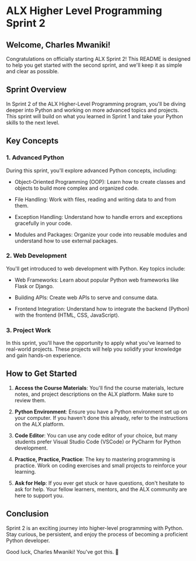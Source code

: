 # ALX Higher Level Programming Sprint 2

## Welcome, Charles Mwaniki!

Congratulations on officially starting ALX Sprint 2! This README is designed to help you get started with the second sprint, and we'll keep it as simple and clear as possible.

## Sprint Overview

In Sprint 2 of the ALX Higher-Level Programming program, you'll be diving deeper into Python and working on more advanced topics and projects. This sprint will build on what you learned in Sprint 1 and take your Python skills to the next level.

## Key Concepts

### 1. Advanced Python

During this sprint, you'll explore advanced Python concepts, including:

- Object-Oriented Programming (OOP): Learn how to create classes and objects to build more complex and organized code.

- File Handling: Work with files, reading and writing data to and from them.

- Exception Handling: Understand how to handle errors and exceptions gracefully in your code.

- Modules and Packages: Organize your code into reusable modules and understand how to use external packages.

### 2. Web Development

You'll get introduced to web development with Python. Key topics include:

- Web Frameworks: Learn about popular Python web frameworks like Flask or Django.

- Building APIs: Create web APIs to serve and consume data.

- Frontend Integration: Understand how to integrate the backend (Python) with the frontend (HTML, CSS, JavaScript).

### 3. Project Work

In this sprint, you'll have the opportunity to apply what you've learned to real-world projects. These projects will help you solidify your knowledge and gain hands-on experience.

## How to Get Started

1. **Access the Course Materials**: You'll find the course materials, lecture notes, and project descriptions on the ALX platform. Make sure to review them.

2. **Python Environment**: Ensure you have a Python environment set up on your computer. If you haven't done this already, refer to the instructions on the ALX platform.

3. **Code Editor**: You can use any code editor of your choice, but many students prefer Visual Studio Code (VSCode) or PyCharm for Python development.

4. **Practice, Practice, Practice**: The key to mastering programming is practice. Work on coding exercises and small projects to reinforce your learning.

5. **Ask for Help**: If you ever get stuck or have questions, don't hesitate to ask for help. Your fellow learners, mentors, and the ALX community are here to support you.

## Conclusion

Sprint 2 is an exciting journey into higher-level programming with Python. Stay curious, be persistent, and enjoy the process of becoming a proficient Python developer.

Good luck, Charles Mwaniki! You've got this. 🚀
